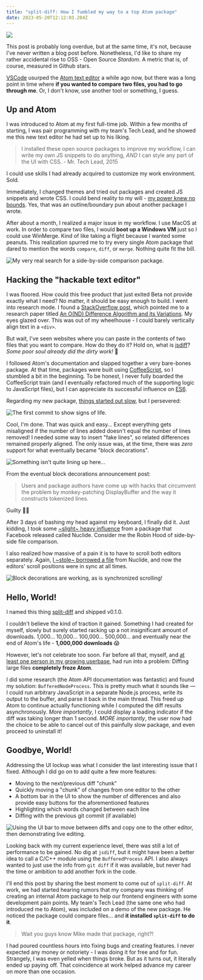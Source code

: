 ```yaml
---
title: "split-diff: How I fumbled my way to a top Atom package"
date: 2023-05-20T12:12:03.284Z
---
```


![](./spacey-meme.png)

This post is probably long overdue, but at the same time, it's not, because I've never written a blog post before. Nonetheless, I'd like to share my rather accidental rise to OSS - Open Source _Stardom_. A metric that is, of course, measured in Github stars.

[VSCode](https://code.visualstudio.com/) usurped the [Atom text editor](https://atom.io) a while ago now, but there was a long point in time where **if you wanted to compare two files, you had to go through me**. Or, I don't know, use another tool or something, I guess.

## Up and Atom

I was introduced to Atom at my first full-time job. Within a few months of starting, I was pair programming with my team's Tech Lead, and he showed me this new text editor he had set up to his liking.

> I installed these open source packages to improve my workflow, I can write my own JS snippets to do anything, _AND_ I can style any part of the UI with CSS. - Mr. Tech Lead, 2015

I could use skills I had already acquired to customize my work environment. Sold.

Immediately, I changed themes and tried out packages and created JS snippets and wrote CSS. I could bend reality to my will - [my power knew no bounds](https://github.com/mupchrch/outline-selection#outline-selection---). Yes, that was an outline/boundary pun about another package I wrote.

After about a month, I realized a major issue in my workflow. I use MacOS at work. In order to compare two files, I would **boot up a Windows VM** just so I could use WinMerge. Kind of like taking a flight because I wanted some peanuts. This realization spurred me to try every single Atom package that dared to mention the words `compare`, `diff`, or `merge`. Nothing quite fit the bill.

![My very real search for a side-by-side comparison package.](./package-search.png)

## Hacking the "hackable text editor"

I was floored. How could this free product that just exited Beta not provide exactly what I need? No matter, it should be easy enough to build. I went into research mode. I found a [StackOverflow post](https://stackoverflow.com/a/1313218), which pointed me to a research paper titled [An O(ND) Difference Algorithm and its Variations](http://www.xmailserver.org/diff2.pdf). My eyes glazed over. This was out of my wheelhouse - I could barely vertically align text in a `<div>`.

But wait, I've seen websites where you can paste in the contents of two files that you want to compare. How do they do it? Hold on, what is [jsdiff](https://github.com/kpdecker/jsdiff)? _Some poor soul already did the dirty work!_ 🎉

I followed Atom's documentation and slapped together a very bare-bones package. At that time, packages were built using [CoffeeScript](https://coffeescript.org/), so I stumbled a bit in the beginning. To be honest, I never fully boarded the CoffeeScript train (and I eventually refactored much of the supporting logic to JavaScript files), but I can appreciate its successful influence on [ES6](https://www.w3schools.com/js/js_es6.asp).

Regarding my new package, [things started out slow](https://github.com/mupchrch/split-diff/commit/59b0676dfa5b53d900ec8fde1c6b833941ffd8c5), but I persevered:

![The first commit to show signs of life.](./important-commit.png)

Cool, I'm done. That was quick and easy... Except everything gets misaligned if the number of lines added doesn't equal the number of lines removed! I needed some way to insert "fake lines", so related differences remained properly aligned. The only issue was, at the time, there was _zero_ support for what eventually became "block decorations".

![Something isn't quite lining up here...](./no-block-decorations.png)

From the eventual block decorations announcement post:

> Users and package authors have come up with hacks that circumvent the problem by monkey-patching DisplayBuffer and the way it constructs tokenized lines.

Guilty 🙋‍♂️

After 3 days of bashing my head against my keyboard, I finally did it. Just kidding, I took some [~slight~ heavy influence](https://github.com/mupchrch/split-diff/blob/9e71b0c53811460d041fa71ab9e5db8820ad61e0/lib/build-lines-helper.js#L5) from a package that Facebook released called Nuclide. Consider me the Robin Hood of side-by-side file comparison.

I also realized how massive of a pain it is to have to scroll both editors separately. Again, [I ~stole~ borrowed a file](https://github.com/mupchrch/split-diff/blob/e24b345715b6af26536af59864182c5944a809b8/lib/sync-scroll.js#L5) from Nuclide, and now the editors' scroll positions were in sync at all times.

![Block decorations are working, as is synchronized scrolling!](./sync-scroll.gif)

## Hello, World!

I named this thing [split-diff](https://github.com/mupchrch/split-diff#split-diff---) and shipped v0.1.0.

I couldn't believe the kind of traction it gained. Something I had created for myself, slowly but surely started racking up a not insignificant amount of downloads. 1,000... 10,000... 100,000... 500,000... and eventually near the end of Atom's life - **1,000,000 downloads** 😱

However, let's not celebrate too soon. Far before all that, myself, and [at least one person in my growing userbase](https://github.com/mupchrch/split-diff/issues/6#issuecomment-211070405), had run into a problem: Diffing large files **completely froze Atom**.

I did some research (the Atom API documentation was fantastic) and found my solution: `BufferedNodeProcess`. This is pretty much what it sounds like — I could run arbitrary JavaScript in a separate Node.js process, write its output to the buffer, and parse it back in the main thread. This freed up Atom to continue actually functioning while I computed the diff results asynchronously. _More importantly_, I could display a loading indicator if the diff was taking longer than 1 second. _MORE importantly_, the user now had the choice to be able to cancel out of this painfully slow package, and even proceed to uninstall it!

## Goodbye, World!

Addressing the UI lockup was what I consider the last interesting issue that I fixed. Although I did go on to add quite a few more features:
- Moving to the next/previous diff "chunk"
- Quickly moving a "chunk" of changes from one editor to the other
- A bottom bar in the UI to show the number of differences and also provide easy buttons for the aforementioned features
- Highlighting which words changed between each line
- Diffing with the previous git commit (if available)

![Using the UI bar to move between diffs and copy one to the other editor, then demonstrating live editing.](./additional-features.gif)

Looking back with my current experience level, there was still a lot of performance to be gained. No dig at `jsdiff`, but it might have been a better idea to call a C/C++ module using the `BufferedProcess` API. I also always wanted to just use the info from `git diff` if it was available, but never had the time or ambition to add another fork in the code.

I'll end this post by sharing the best moment to come out of `split-diff`. At work, we had started hearing rumors that my company was thinking of creating an internal Atom package to help our frontend engineers with some development pain points. My team's Tech Lead (the same one who had introduced me to Atom), was included on a demo of the new package. He noticed the package could compare files... and **it installed `split-diff` to do it**.

> Wait you guys know Mike made that package, right?!

I had poured countless hours into fixing bugs and creating features. I never expected any money or notoriety - I was doing it for free and for fun. Strangely, I was even yelled when things broke. But as it turns out, it literally ended up paying off. That coincidence at work helped advance my career on more than one occasion.

